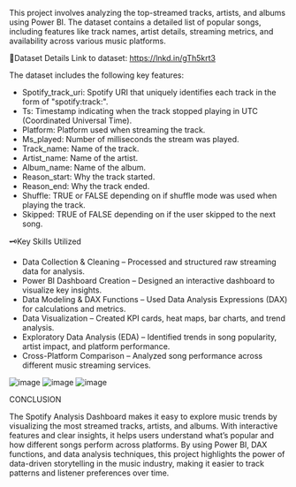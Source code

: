 This project involves analyzing the top-streamed tracks, artists, and albums using Power BI. The dataset contains a detailed list of popular songs, including features like track names, artist details, streaming metrics, and availability across various music platforms.

📅Dataset Details
Link to dataset: https://lnkd.in/gTh5krt3

The dataset includes the following key features:
- Spotify_track_uri: Spotify URI that uniquely identifies each track in the form of "spotify:track:<base-62 string>".
- Ts: Timestamp indicating when the track stopped playing in UTC (Coordinated Universal Time).
- Platform: Platform used when streaming the track.
- Ms_played: Number of milliseconds the stream was played.
- Track_name: Name of the track.
- Artist_name: Name of the artist.
- Album_name: Name of the album.
- Reason_start: Why the track started.
- Reason_end: Why the track ended.
- Shuffle: TRUE or FALSE depending on if shuffle mode was used when playing the track.
- Skipped: TRUE of FALSE depending on if the user skipped to the next song.

🗝Key Skills Utilized
- Data Collection & Cleaning – Processed and structured raw streaming data for analysis.
- Power BI Dashboard Creation – Designed an interactive dashboard to visualize key insights.
- Data Modeling & DAX Functions – Used Data Analysis Expressions (DAX) for calculations and metrics.
- Data Visualization – Created KPI cards, heat maps, bar charts, and trend analysis.
- Exploratory Data Analysis (EDA) – Identified trends in song popularity, artist impact, and platform performance.
- Cross-Platform Comparison – Analyzed song performance across different music streaming services.


![image](https://github.com/user-attachments/assets/16932e89-e48e-44e1-8cba-894687f34a9f)
![image](https://github.com/user-attachments/assets/f9e2c924-b862-461e-a75b-252965a6e894)
![image](https://github.com/user-attachments/assets/ed04cadf-eda3-404c-81d0-4110047d345c)



CONCLUSION

The Spotify Analysis Dashboard makes it easy to explore music trends by visualizing the most streamed tracks, artists, and albums. With interactive features and clear insights, it helps users understand what’s popular and how different songs perform across platforms. By using Power BI, DAX functions, and data analysis techniques, this project highlights the power of data-driven storytelling in the music industry, making it easier to track patterns and listener preferences over time.


